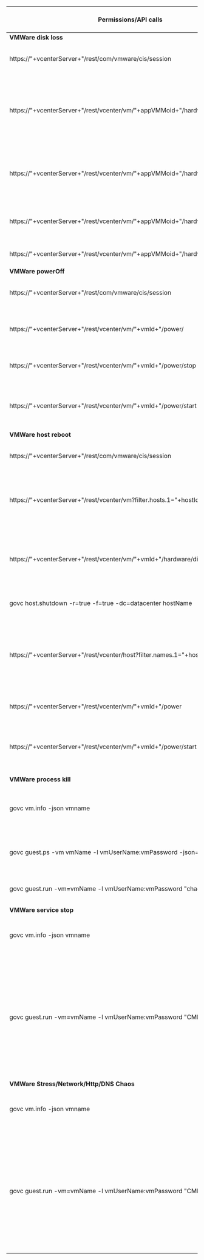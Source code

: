 | **Permissions/API calls**                                                      | **Request type /CLI** |                                                                                                                                                                                          |
|--------------------------------------------------------------------------------|-----------------------|------------------------------------------------------------------------------------------------------------------------------------------------------------------------------------------|
| **VMWare disk loss**                                                           |                       |                                                                                                                                                                                          |
| https://"+vcenterServer+"/rest/com/vmware/cis/session                          | POST                  | To get the session id for authentication with vcenter.                                                                                                                                   |
| https://"+vcenterServer+"/rest/vcenter/vm/"+appVMMoid+"/hardware/disk/         | GET                   | Used to derive the disk id from disk name. Also used to validate if disk is attached to the VM.                                                                                          |
| https://"+vcenterServer+"/rest/vcenter/vm/"+appVMMoid+"/hardware/disk/"+diskId | GET                   | To get the disk path that will be used while re-attaching the disks after chaos.                                                                                                         |
| https://"+vcenterServer+"/rest/vcenter/vm/"+appVMMoid+"/hardware/disk/"+diskId | DELETE                | To detach the disk from the VM while chaos injection.                                                                                                                                    |
| https://"+vcenterServer+"/rest/vcenter/vm/"+appVMMoid+"/hardware/disk          | POST                  | To attach the disk to the vm post chaos.                                                                                                                                                 |
| **VMWare powerOff**                                                            |                       |                                                                                                                                                                                          |
| https://"+vcenterServer+"/rest/com/vmware/cis/session                          | POST                  | To get the session id for authentication with vcenter.                                                                                                                                   |
| https://"+vcenterServer+"/rest/vcenter/vm/"+vmId+"/power/                      | GET                   | To get the VM state used for pre and post chaos checks.                                                                                                                                  |
| https://"+vcenterServer+"/rest/vcenter/vm/"+vmId+"/power/stop                  | POST                  | To stop the target VM during chaos injection.                                                                                                                                            |
| https://"+vcenterServer+"/rest/vcenter/vm/"+vmId+"/power/start                 | POST                  | To start the target VM after chaos injection as part of chaos recovery.                                                                                                                  |
| **VMWare host reboot**                                                         |                       |                                                                                                                                                                                          |
| https://"+vcenterServer+"/rest/com/vmware/cis/session                          | POST                  | To get the session id for authentication with vcenter.                                                                                                                                   |
| https://"+vcenterServer+"/rest/vcenter/vm?filter.hosts.1="+hostId              | GET                   | To get the host VM details to identify the VMs that are powered on and off.                                                                                                              |
| https://"+vcenterServer+"/rest/vcenter/vm/"+vmId+"/hardware/disk/              | GET                   | To get the disk ID of the disk attached to the VMs. Also to get the status of the disk post chaos.                                                                                       |
| govc host.shutdown -r=true -f=true -dc=datacenter hostName                     | CLI                   | To shutdown the target host.                                                                                                                                                             |
| https://"+vcenterServer+"/rest/vcenter/host?filter.names.1="+hostName          | GET                   | To get the host details such as host id, host connection state, and host power state for a given host name.                                                                              |
| https://"+vcenterServer+"/rest/vcenter/vm/"+vmId+"/power                       | GET                   | To get the vm state in the target host.                                                                                                                                                  |
| https://"+vcenterServer+"/rest/vcenter/vm/"+vmId+"/power/start                 | POST                  | To start the VMs that were powered off due to host reboot post chaos.                                                                                                                    |
| **VMWare process kill**                                                        |                       |                                                                                                                                                                                          |
| govc vm.info -json vmname                                                      | CLI                   | To the connection state and power state of a given VM.                                                                                                                                   |
| govc guest.ps -vm vmName -l vmUserName:vmPassword -json=true -p processId      | CLI                   | To checks if the given process exists on a VM or not.                                                                                                                                    |
| govc guest.run -vm=vmName -l vmUserName:vmPassword "chaosCmd"                  | CLI                   | To kill a process running inside the VM                                                                                                                                                  |
| **VMWare service stop**                                                        |                       |                                                                                                                                                                                          |
| govc vm.info -json vmname                                                      | CLI                   | To the connection state and power state of a given VM                                                                                                                                    |
| govc guest.run -vm=vmName -l vmUserName:vmPassword "CMD"                       | CLI                   | To do the fault injection To do the recovery once the fault ends To check the status of the service as verification The different commands are executed to do the above operation.       |
| **VMWare Stress/Network/Http/DNS Chaos**                                       |                       |                                                                                                                                                                                          |
| govc vm.info -json vmname                                                      | CLI                   | To the connection state and power state of a given VM                                                                                                                                    |
| govc guest.run -vm=vmName -l vmUserName:vmPassword "CMD"                       | CLI                   | To do the fault injection To do the recovery once the fault completes Or during abort chaos To do the recovery validation The different commands are executed to do the above operation. |